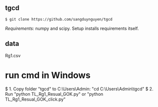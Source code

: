 ## tgcd
```
$ git clone https://github.com/sangduynguyen/tgcd

```
*Requirements:* numpy and scipy. Setup installs requirements itself.

## data
Rg1.csv

# run cmd in Windows
$ 1. Copy folder "tgcd" to C:\Users\Admin: "cd C:\Users\Admin\tgcd"
$ 2. Run "python TL_Rg1_Resual_GOK.py" or "python TL_Rg1_Resual_GOK_click.py"